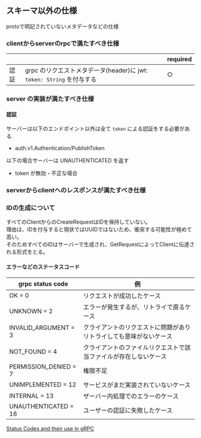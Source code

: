 ## スキーマ以外の仕様

protoで明記されていないメタデータなどの仕様

### clientからserverのrpcで満たすべき仕様

|||required|
|---|---|---|
|認証|grpc のリクエストメタデータ(header)に jwt: `token: String` を付与する|○|

### server の実装が満たすべき仕様

#### 認証

サーバーは以下のエンドポイント以外は全て `token` による認証をする必要がある.  
- auth.v1.Authentication/PublishToken

以下の場合サーバーは UNAUTHENTICATED を返す  
- token が無効・不正な場合

### serverからclientへのレスポンスが満たすべき仕様

### IDの生成について

すべてのClientからのCreateRequestはIDを保持していない。  
理由は、IDを付与すると現状ではUUIDではないため、衝突する可能性が極めて高い。  
そのためすべてのIDはサーバーで生成され、GetRequestによってClientに伝達される形式をとる。  

#### エラーなどのステータスコード

|grpc status code|例|
|---|---|
|OK = 0|リクエストが成功したケース|
|UNKNOWN = 2|エラーが発生するが、リトライで直るケース|
|INVALID_ARGUMENT = 3|クライアントのリクエストに問題がありリトライしても意味がないケース|
|NOT_FOUND = 4|クライアントのファイルリクエストで該当ファイルが存在しないケース|
|PERMISSION_DENIED = 7|権限不足|
|UNIMPLEMENTED = 12|サービスがまだ実装されていないケース|
|INTERNAL = 13|ザーバー内処理でのエラーのケース|
|UNAUTHENTICATED = 16|ユーザーの認証に失敗したケース|

[Status Codes and their use in gRPC](https://grpc.github.io/grpc/core/md_doc_statuscodes.html)

